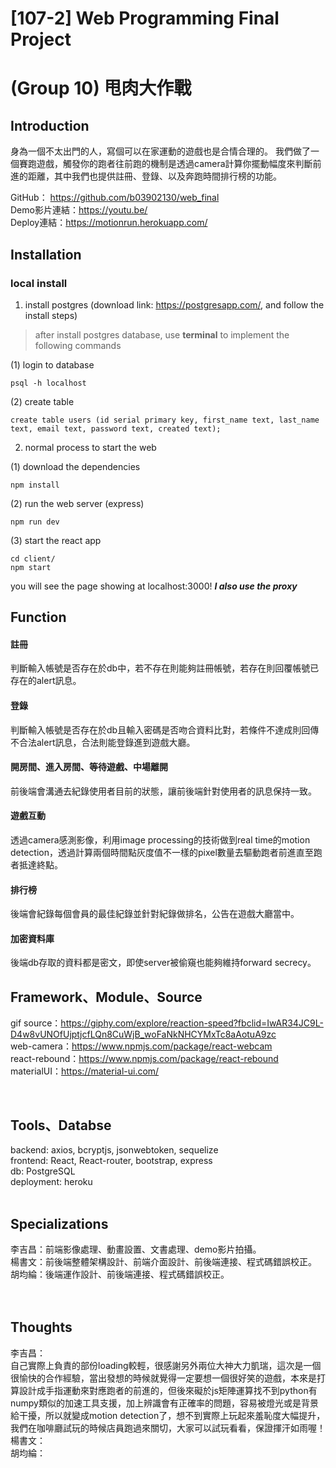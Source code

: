 # [107-2] Web Programming Final Project
# (Group 10) 甩肉大作戰

## Introduction
身為一個不太出門的人，寫個可以在家運動的遊戲也是合情合理的。
我們做了一個賽跑遊戲，觸發你的跑者往前跑的機制是透過camera計算你擺動幅度來判斷前進的距離，其中我們也提供註冊、登錄、以及奔跑時間排行榜的功能。

GitHub： https://github.com/b03902130/web_final</br>
Demo影片連結：https://youtu.be/</br>
Deploy連結：https://motionrun.herokuapp.com/</br>

## Installation
### local install
1. install postgres (download link: https://postgresapp.com/, and follow the install steps)
> after install postgres database, use **terminal** to implement the following commands

(1) login to database
```
psql -h localhost
```
(2) create table
```
create table users (id serial primary key, first_name text, last_name text, email text, password text, created text);
```
2. normal process to start the web

(1) download the dependencies
```
npm install
```
(2) run the web server (express)
```
npm run dev
```
(3) start the react app
```
cd client/
npm start
```
you will see the page showing at localhost:3000! ***I also use the proxy***

## Function
#### 註冊
判斷輸入帳號是否存在於db中，若不存在則能夠註冊帳號，若存在則回覆帳號已存在的alert訊息。
#### 登錄
判斷輸入帳號是否存在於db且輸入密碼是否吻合資料比對，若條件不達成則回傳不合法alert訊息，合法則能登錄進到遊戲大廳。
#### 開房間、進入房間、等待遊戲、中場離開
前後端會溝通去紀錄使用者目前的狀態，讓前後端針對使用者的訊息保持一致。
#### 遊戲互動
透過camera感測影像，利用image processing的技術做到real time的motion detection，透過計算兩個時間點灰度值不一樣的pixel數量去驅動跑者前進直至跑者抵達終點。
#### 排行榜
後端會紀錄每個會員的最佳紀錄並針對紀錄做排名，公告在遊戲大廳當中。
#### 加密資料庫
後端db存取的資料都是密文，即使server被偷窺也能夠維持forward secrecy。

## Framework、Module、Source
gif source：https://giphy.com/explore/reaction-speed?fbclid=IwAR34JC9L-D4w8vUNOfUjptjcfLQn8CuWjB_woFaNkNHCYMxTc8aAotuA9zc </br>
web-camera：https://www.npmjs.com/package/react-webcam </br>
react-rebound：https://www.npmjs.com/package/react-rebound </br>
materialUI：https://material-ui.com/ </br>

</br>

## Tools、Databse
backend: axios, bcryptjs, jsonwebtoken, sequelize</br>
frontend: React, React-router, bootstrap, express</br>
db: PostgreSQL</br>
deployment: heroku</br>
</br>

## Specializations
李吉昌：前端影像處理、動畫設置、文書處理、demo影片拍攝。</br>
楊書文：前後端整體架構設計、前端介面設計、前後端連接、程式碼錯誤校正。</br>
胡均綸：後端運作設計、前後端連接、程式碼錯誤校正。</br>
</br></br>

## Thoughts
李吉昌：</br>
自己實際上負責的部份loading較輕，很感謝另外兩位大神大力凱瑞，這次是一個很愉快的合作經驗，當出發想的時候就覺得一定要想一個很好笑的遊戲，本來是打算設計成手指運動來對應跑者的前進的，但後來礙於js矩陣運算找不到python有numpy類似的加速工具支援，加上辨識會有正確率的問題，容易被燈光或是背景給干擾，所以就變成motion detection了，想不到實際上玩起來羞恥度大幅提升，我們在咖啡廳試玩的時候店員跑過來關切，大家可以試玩看看，保證揮汗如雨喔！</br>
楊書文：</br>
胡均綸：</br>

